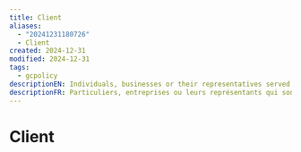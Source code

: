 ```yaml
---
title: Client
aliases:
  - "20241231180726"
  - Client
created: 2024-12-31
modified: 2024-12-31
tags:
  - gcpolicy
descriptionEN: Individuals, businesses or their representatives served by or using either internal or external services provided by the Government of Canada. When describing interactions with information technologies, clients can be referred to as users.
descriptionFR: Particuliers, entreprises ou leurs représentants qui sont servis par le gouvernement du Canada ou qui utilisent des services internes ou externes qui sont offerts par ce dernier. Dans le cadre de la description des interactions avec la technologie de l’information, les clients peuvent être appelés des utilisateurs.
---
```

# Client

